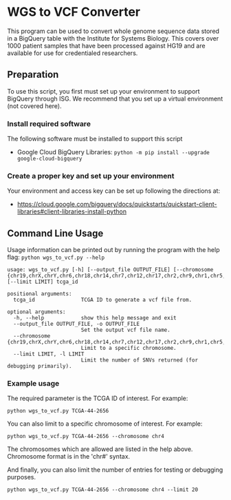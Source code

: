 # WGS to VCF Converter

This program can be used to convert whole genome sequence data stored in a BigQuery table with the Institute for Systems Biology.  This covers over 1000 patient samples that have been processed against HG19 and are available for use for credentialed researchers.

## Preparation
To use this script, you first must set up your environment to support BigQuery through ISG.  We recommend that you set up a virtual environment (not covered here).

### Install required software
The following software must be installed to support this script

- Google Cloud BigQuery Libraries:
`python -m pip install --upgrade google-cloud-bigquery`

### Create a proper key and set up your environment
Your environment and access key can be set up following the directions at: 
- https://cloud.google.com/bigquery/docs/quickstarts/quickstart-client-libraries#client-libraries-install-python

## Command Line Usage
Usage information can be printed out by running the program with the help flag:
`python wgs_to_vcf.py --help`

```
usage: wgs_to_vcf.py [-h] [--output_file OUTPUT_FILE] [--chromosome {chr19,chrX,chrY,chr6,chr18,chr14,chr7,chr12,chr17,chr2,chr9,chr1,chr5,chr10,chr20,chr22,chr8,chr15,chr3,chr16,chr13,chr21,chr11,chr4}] [--limit LIMIT] tcga_id

positional arguments:
  tcga_id               TCGA ID to generate a vcf file from.

optional arguments:
  -h, --help            show this help message and exit
  --output_file OUTPUT_FILE, -o OUTPUT_FILE
                        Set the output vcf file name.
  --chromosome {chr19,chrX,chrY,chr6,chr18,chr14,chr7,chr12,chr17,chr2,chr9,chr1,chr5,chr10,chr20,chr22,chr8,chr15,chr3,chr16,chr13,chr21,chr11,chr4}
                        Limit to a specific chromosome.
  --limit LIMIT, -l LIMIT
                        Limit the number of SNVs returned (for debugging primarily).

```

### Example usage
The required parameter is the TCGA ID of interest.  For example:

`python wgs_to_vcf.py TCGA-44-2656`

You can also limit to a specific chromosome of interest.  For example:

`python wgs_to_vcf.py TCGA-44-2656 --chromosome chr4`

The chromosomes which are allowed are listed in the help above.  Chromosome format is in the 'chr#' syntax.

And finally, you can also limit the number of entries for testing or debugging purposes.

`python wgs_to_vcf.py TCGA-44-2656 --chromosome chr4 --limit 20`